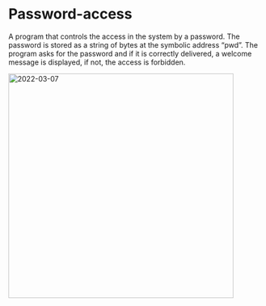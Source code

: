 # Password-access

A program that controls the access in the system by a password. The password is stored as a string of bytes at the symbolic address “pwd”. The program asks for the password and if it is correctly delivered, a welcome message is displayed, if not, the access is forbidden.

<img width="445" alt="2022-03-07" src="https://user-images.githubusercontent.com/99344776/157023831-319fbbbc-2f3b-4296-8b76-1869969b35aa.png">
